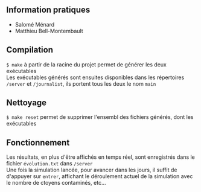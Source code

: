 ## Information pratiques
- Salomé Ménard
- Matthieu Bell-Montembault

## Compilation
`$ make` à partir de la racine du projet permet de générer les deux exécutables \
Les exécutables générés sont ensuites disponibles dans les répertoires `/server` et `/journalist`, ils portent tous les deux le nom `main`

## Nettoyage
`$ make reset` permet de supprimer l'ensembl des fichiers générés, dont les exécutables

## Fonctionnement
Les résultats, en plus d'être affichés en temps réel, sont enregistrés dans le fichier `évolution.txt` dans `/server`\
Une fois la simulation lancée, pour avancer dans les jours, il suffit de d'appuyer sur `entrer`, affichant le déroulement actuel de la simulation avec le nombre de ctoyens contaminés, etc...